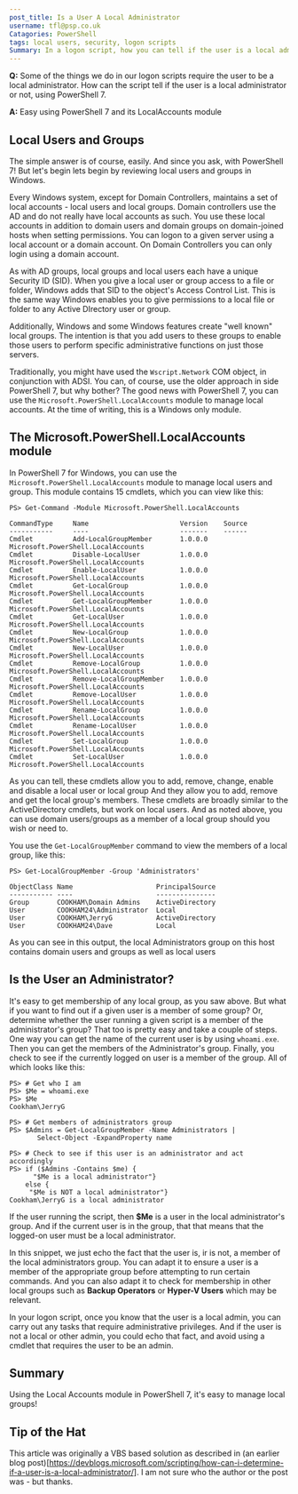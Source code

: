 ```yaml
---
post_title: Is a User A Local Administrator
username: tfl@psp.co.uk
Catagories: PowerShell
tags: local users, security, logon scripts
Summary: In a logon script, how you can tell if the user is a local administrator
---
```


**Q:** Some of the things we do in our logon scripts require the user to be a local administrator. How can the script tell if the user is a local administrator or not, using PowerShell 7.

**A:**  Easy using PowerShell 7 and its LocalAccounts module

## Local Users and Groups

The simple answer is of course, easily.
And since you ask, with PowerShell 7!
But let's begin lets begin by reviewing local users and groups in Windows.

Every Windows system, except for Domain Controllers, maintains a set of local accounts - local users and local groups.
Domain controllers use the AD and do not really have local accounts as such.
You use these local accounts in addition to domain users and domain groups on domain-joined  hosts when setting permissions.
You can logon to a given server using a local account or a domain account.
On Domain Controllers you can only login using a domain account.

As with AD groups, local groups and local users each have a unique Security ID (SID).
When you give a local user or group access to a file or folder, Windows adds that SID to the object's Access Control List.
This is the same way Windows enables you to give permissions to a local file or folder to any Active DIrectory user or group.

Additionally, Windows and some Windows features create "well known" local groups.
The intention is that you add users to these groups to enable those users to perform specific administrative functions on just those servers.

Traditionally, you might have used the `Wscript.Network` COM object, in conjunction with ADSI.
You can, of course, use the older approach in side PowerShell 7, but why bother?
The good news with PowerShell 7, you can use the `Microsoft.PowerShell.LocalAccounts` module to manage local accounts.
At the time of writing, this is a Windows only module.

## The Microsoft.PowerShell.LocalAccounts module

In PowerShell 7 for Windows, you can use the `Microsoft.PowerShell.LocalAccounts` module to manage local users and group.
This module contains 15 cmdlets, which you can view like this:

```powershell-console
PS> Get-Command -Module Microsoft.PowerShell.LocalAccounts

CommandType     Name                       Version    Source
-----------     ----                       -------    ------
Cmdlet          Add-LocalGroupMember       1.0.0.0    Microsoft.PowerShell.LocalAccounts
Cmdlet          Disable-LocalUser          1.0.0.0    Microsoft.PowerShell.LocalAccounts
Cmdlet          Enable-LocalUser           1.0.0.0    Microsoft.PowerShell.LocalAccounts
Cmdlet          Get-LocalGroup             1.0.0.0    Microsoft.PowerShell.LocalAccounts
Cmdlet          Get-LocalGroupMember       1.0.0.0    Microsoft.PowerShell.LocalAccounts
Cmdlet          Get-LocalUser              1.0.0.0    Microsoft.PowerShell.LocalAccounts
Cmdlet          New-LocalGroup             1.0.0.0    Microsoft.PowerShell.LocalAccounts
Cmdlet          New-LocalUser              1.0.0.0    Microsoft.PowerShell.LocalAccounts
Cmdlet          Remove-LocalGroup          1.0.0.0    Microsoft.PowerShell.LocalAccounts
Cmdlet          Remove-LocalGroupMember    1.0.0.0    Microsoft.PowerShell.LocalAccounts
Cmdlet          Remove-LocalUser           1.0.0.0    Microsoft.PowerShell.LocalAccounts
Cmdlet          Rename-LocalGroup          1.0.0.0    Microsoft.PowerShell.LocalAccounts
Cmdlet          Rename-LocalUser           1.0.0.0    Microsoft.PowerShell.LocalAccounts
Cmdlet          Set-LocalGroup             1.0.0.0    Microsoft.PowerShell.LocalAccounts
Cmdlet          Set-LocalUser              1.0.0.0    Microsoft.PowerShell.LocalAccounts
```

As you can tell, these cmdlets allow you to add, remove, change, enable and disable a local user or local group
And they allow you to add, remove and get the local group's members.
These cmdlets are broadly similar to the ActiveDirectory cmdlets, but work on local users.
And as noted above, you can use domain users/groups as a member of a local group should you wish or need to.

You use the `Get-LocalGroupMember` command to view the members of a local group, like this:

```powershell-console
PS> Get-LocalGroupMember -Group 'Administrators'

ObjectClass Name                     PrincipalSource
----------- ----                     ---------------
Group       COOKHAM\Domain Admins    ActiveDirectory
User        COOKHAM24\Administrator  Local
User        COOKHAM\JerryG           ActiveDirectory
User        COOKHAM24\Dave           Local
```

As you can see in this output, the local Administrators group on this host contains domain users and groups as well as local users

## Is the User an Administrator?

It's easy to get membership of any local group, as you saw above.
But what if you want to find out if a given user is a member of some group?
Or, determine whether the user running a given script is a member of the administrator's group?
That too is pretty easy and take a couple of steps.
One way you can get the name of the current user is by using `whoami.exe`.
Then you can get the members of the Administrator's group.
Finally, you check to see if the currently logged on user is a member of the group.
All of which looks like this:

```powershell-console
PS> # Get who I am
PS> $Me = whoami.exe
PS> $Me 
Cookham\JerryG

PS> # Get members of administrators group
PS> $Admins = Get-LocalGroupMember -Name Administrators | 
       Select-Object -ExpandProperty name

PS> # Check to see if this user is an administrator and act accordingly
PS> if ($Admins -Contains $me) {
      "$Me is a local administrator"} 
    else {
     "$Me is NOT a local administrator"}
Cookham\JerryG is a local administrator
```

If the user running the script, then **$Me** is a user in the local administrator's group.
And if the current user is in the group, that that means that the logged-on user must be a local administrator.

In this snippet, we just echo the fact that the user is, ir is not, a member of the local administrators group.
You can adapt it to ensure a user is a member of the appropriate group before attempting to run certain commands.
And you can also adapt it to check for membership in other local groups such as **Backup Operators** or **Hyper-V Users** which may be relevant.

In your logon script, once you know that the user is a local admin, you can carry out any tasks that require administrative privileges.
And if the user is not a local or other admin, you could echo that fact, and avoid using a cmdlet that requires the user to be an admin.

## Summary

Using the Local Accounts module in PowerShell 7, it's easy to manage local groups!

## Tip of the Hat

This article was originally a VBS based solution as described in (an earlier blog post)[https://devblogs.microsoft.com/scripting/how-can-i-determine-if-a-user-is-a-local-administrator/].
I am not sure who the author or the post was - but thanks.
